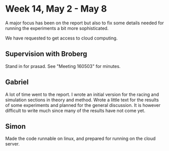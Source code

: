 # Week 14, May 2 - May 8
A major focus has been on the report but also to fix some details needed for running the experiments a bit more sophisticated.

We have requested to get access to cloud computing.


## Supervision with Broberg
Stand in for prasad. See "Meeting 160503" for minutes.

## Gabriel
A lot of time went to the report. I wrote an initial version for the racing and simulation sections in theory and method. Wrote a little text for the results of some experiments and planned for the general discussion. It is however difficult to write much since many of the results have not come yet.



## Simon
Made the code runnable on linux, and prepared for running on the cloud server.

